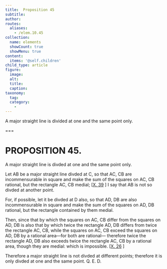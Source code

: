 ```yaml
---
title:  Proposition 45
subtitle: 
author:
routes:
  aliases:
    - /elem.10.45
collection:
  name: elements
  showCount: true
  showMenu: true
content:
  items: '@self.children'
child_type: article
figure:
  image:
  alt:
  title:
  caption:
taxonomy:
  tag:
  category:
    - 
---
```


<p><hi rend="ital">A major straight line is divided at one and the same point only</hi>. </p>

===

<h1>PROPOSITION 45.</h1>
<p><span class="ital">A major straight line is divded at one and the same point only</span>. </p>

<p>Let <span class="ital">AB</span> be a major straight line divded at <span class="ital">C</span>, so that <span class="ital">AC</span>, <span class="ital">CB</span> are incommensurable in square and make the sum of the squares on <span class="ital">AC</span>, <span class="ital">CB</span> rational, but the rectangle <span class="ital">AC</span>, <span class="ital">CB</span> medial; [<a href="/elem.10.39">X. 39</a>
]  I say that <span class="ital">AB</span> is not so divded at another point. </p>

<p>For, if possible, let it be divded at <span class="ital">D</span> also, so that <span class="ital">AD</span>, <span class="ital">DB</span> are also incommensurable in square and make the sum of the squares on <span class="ital">AD</span>, <span class="ital">DB</span> rational, but the rectangle contained by them medial. </p>

<p>Then, since that by which the squares on <span class="ital">AC</span>, <span class="ital">CB</span> differ from the squares on <span class="ital">AD</span>, <span class="ital">DB</span> is also that by which twice the rectangle <span class="ital">AD</span>, <span class="ital">DB</span> differs from twice the rectangle <span class="ital">AC</span>, <span class="ital">CB</span>, while the squares on <span class="ital">AC</span>, <span class="ital">CB</span> exceed the squares on <span class="ital">AD</span>, <span class="ital">DB</span> by a rational area—for both are rational— therefore twice the rectangle <span class="ital">AD</span>, <span class="ital">DB</span> also exceeds twice the rectangle <span class="ital">AC</span>, <span class="ital">CB</span> by a rational area, though they are medial: which is impossible. [<a href="/elem.10.26">X. 26</a>
] </p>

<p>Therefore a major straight line is not divded at different points; therefore it is only divded at one and the same point. Q. E. D.</p>
